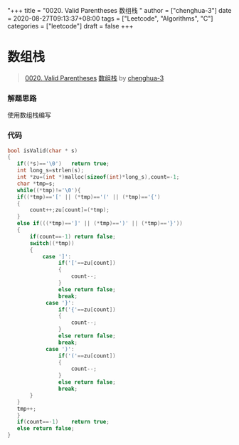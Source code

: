 "+++
title = "0020. Valid Parentheses 数组栈 "
author = ["chenghua-3"]
date = 2020-08-27T09:13:37+08:00
tags = ["Leetcode", "Algorithms", "C"]
categories = ["leetcode"]
draft = false
+++

# 数组栈

> [0020. Valid Parentheses](https://leetcode-cn.com/problems/valid-parentheses/)
> [数组栈](https://leetcode-cn.com/problems/valid-parentheses/solution/shu-zu-zhan-by-chenghua-3/) by [chenghua-3](https://leetcode-cn.com/u/chenghua-3/)

### 解题思路
使用数组栈编写

### 代码

```c
bool isValid(char * s)
{
   if((*s)=='\0')   return true;
   int long_s=strlen(s);
   int *zu=(int *)malloc(sizeof(int)*long_s),count=-1;
   char *tmp=s;
   while((*tmp)!='\0'){
   if((*tmp)=='[' || (*tmp)=='(' || (*tmp)=='{')
   {
       count++;zu[count]=(*tmp);
   }
   else if(((*tmp)==']' || (*tmp)==')' || (*tmp)=='}'))
   {
       if(count==-1) return false;
       switch((*tmp))
       {
           case ']':
                if('['==zu[count])
                {
                    count--;
                }
                else return false;
                break;
            case '}':
                if('{'==zu[count])
                {
                    count--;
                }
                else return false;
                break;
            case ')':
                if('('==zu[count])
                {
                    count--;
                }
                else return false;
                break;
       }
   }
   tmp++;
   }
   if(count==-1)    return true;
   else return false;
}
```